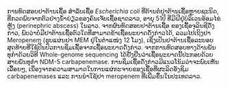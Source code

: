 ການທົດສອບຢາຕ້ານເຊື້ອ ສຳລັບເຊື້ອ *Escherichia coli* ທີ່ຕ້ານຕໍ່ຢາຕ້ານເຊື້ອຫຼາຍຊະນິດ, ທີ່ກວດພົບຈາກຕົວຢ່າງນໍ້າຍ່ຽວຂອງຄົນເຈັບເຊື້ອຊາດລາວ, ອາຍຸ 51ປີ ທີ່ມີຝີຢູ່ບໍລິເວນອ້ອມໄຂ່ຫຼັງ (perinephric abscess) ໃນລາວ. ຈາກຜົນທົດສອບຢາຕ້ານເຊື້ອ ຂອງເຊື້້ອຈຸລິນຊີດັ່ງກ່າວ, ພົບວ່າບໍ່ມີຢາຕ້ານເຊື້ອຕົວໃດທີ່ສາມາດຂ້າເຊື້ອພະຍາດດັ່ງກ່າວໄດ້, ລວມໄປເຖິງຢາ Meropenem  (ຮູບແຜ່ນຢາ MEM ຢູ່ໃນຕໍາແໜ່ງ 12 ໂມງ), ເຊິ່ງເປັນຢາຕ້ານເຊື້ອລະບອບສຸດທ້າຍທີ່ໃຊ້ປິ່ນປົວການຊຶມເຊື້ອຈາກເຊື້ອພະຍາດດັ່ງກ່າວ. ຈາກການທົດສອບທາງດ້ານພັນທຸກໍາດ້ວຍວິທີ Whole-genome sequencing ໄດ້ຢັ້ງຢືນວ່າເຊື້ອພະຍາດນີ້ປະກອບດ້ວຍສາຍພັນທຸກຳ NDM-5 carbapenemase. ການຊຶມເຊື້ອດັ່ງກ່າວມີແນວໂນ້ມວ່າຈະພົບເຫັນເລື້ອຍໆ, ເນື່ອງຈາກຄວາມສາມາດໃນການແຜ່ກະຈາຍຂອງເຊື້ອທີ່ຜະລິດອັງຊິມ carbapenemases ແລະ ການນໍາໃຊ້ຢາ meropenem ທີ່ເພີ່ມຂຶ້ນໃນປະເທດລາວ.